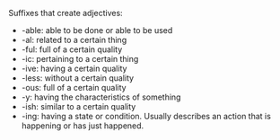 Suffixes that create adjectives:

- -able: able to be done or able to be used
- -al: related to a certain thing
- -ful: full of a certain quality
- -ic: pertaining to a certain thing
- -ive: having a certain quality
- -less: without a certain quality
- -ous: full of a certain quality
- -y: having the characteristics of something
- -ish: similar to a certain quality
- -ing: having a state or condition. Usually describes an action that is happening or has just happened.
